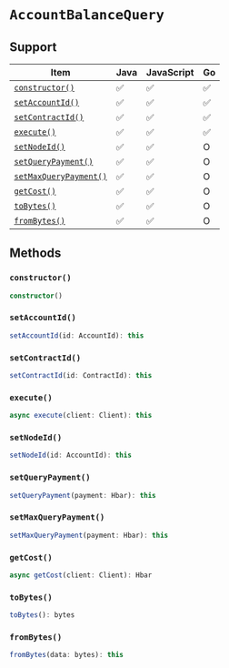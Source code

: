 # `AccountBalanceQuery`

## Support

| Item | Java | JavaScript | Go
| - | - | - | - |
| [`constructor()`](#constructor) | ✅ | ✅ | ✅
| [`setAccountId()`](#setaccountid) | ✅ | ✅ | ✅
| [`setContractId()`](#setcontractid) | ✅ | ✅ | ✅
| [`execute()`](#execute) | ✅ | ✅ | ✅
| [`setNodeId()`](#setnodeid) | ✅ | ✅ | O
| [`setQueryPayment()`](#setquerypayment) | ✅ | ✅ | O  
| [`setMaxQueryPayment()`](#setmaxquerypayment) | ✅ | ✅ | O
| [`getCost()`](#getcost) | ✅ | ✅ | O
| [`toBytes()`](#tobytes) | ✅ | ✅ | O
| [`fromBytes()`](#frombytes) | ✅ | ✅ | O

## Methods

### `constructor()`

```typescript
constructor()
```

### `setAccountId()`

```typescript
setAccountId(id: AccountId): this
```

### `setContractId()`

```typescript
setContractId(id: ContractId): this
```

### `execute()`

```typescript
async execute(client: Client): this
```

### `setNodeId()`

```typescript
setNodeId(id: AccountId): this
```

### `setQueryPayment()`

```typescript
setQueryPayment(payment: Hbar): this
```

### `setMaxQueryPayment()`

```typescript
setMaxQueryPayment(payment: Hbar): this
```

### `getCost()`

```typescript
async getCost(client: Client): Hbar
```

### `toBytes()`

```typescript
toBytes(): bytes
```

### `fromBytes()`

```typescript
fromBytes(data: bytes): this
```